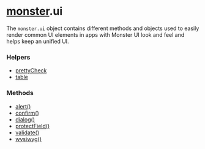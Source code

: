 # [monster][monster].ui
The `monster.ui` object contains different methods and objects used to easily render common UI elements in apps with Monster UI look and feel and helps keep an unified UI.

### Helpers
* [prettyCheck][pretty_check]
* [table][table]

### Methods
* [alert()][alert]
* [confirm()][confirm]
* [dialog()][dialog]
* [protectField()][protect_field]
* [validate()][validate]
* [wysiwyg()][wysiwyg]

[monster]: ../monster.md

[pretty_check]: ui/prettyCheck.md
[table]: ui/table.md

[alert]: ui/alert().md
[confirm]: ui/confirm().md
[dialog]: ui/dialog().md
[protect_field]: ui/protectedField().md
[validate]: ui/validate().md
[wysiwyg]: ui/wysiwyg().md